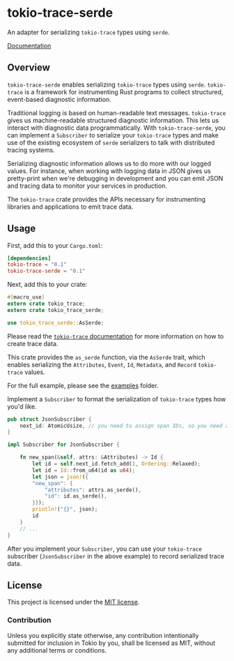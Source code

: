 # tokio-trace-serde

An adapter for serializing `tokio-trace` types using `serde`.

[Documentation](https://docs.rs/tokio-trace-serde/0.1.0/tokio_trace_serde/index.html)

## Overview

`tokio-trace-serde` enables serializing `tokio-trace` types using
`serde`. `tokio-trace` is a framework for instrumenting Rust programs
to collect structured, event-based diagnostic information.

Traditional logging is based on human-readable text messages.
`tokio-trace` gives us machine-readable structured diagnostic
information. This lets us interact with diagnostic data
programmatically. With `tokio-trace-serde`, you can implement a
`Subscriber` to serialize your `tokio-trace` types and make use of the
existing ecosystem of `serde` serializers to talk with distributed
tracing systems.

Serializing diagnostic information allows us to do more with our logged
values. For instance, when working with logging data in JSON gives us
pretty-print when we're debugging in development and you can emit JSON
and tracing data to monitor your services in production.

The `tokio-trace` crate provides the APIs necessary for instrumenting
libraries and applications to emit trace data.

## Usage

First, add this to your `Cargo.toml`:

```toml
[dependencies]
tokio-trace = "0.1"
tokio-trace-serde = "0.1"
```

Next, add this to your crate:

```rust
#[macro_use]
extern crate tokio_trace;
extern crate tokio_trace_serde;

use tokio_trace_serde::AsSerde;
```

Please read the [`tokio-trace` documentation](https://docs.rs/tokio-trace/0.1.0/tokio_trace/index.html)
for more information on how to create trace data.

This crate provides the `as_serde` function, via the `AsSerde` trait,
which enables serializing the `Attributes`, `Event`, `Id`, `Metadata`,
and `Record` `tokio-trace` values.

For the full example, please see the [examples](../examples) folder.

Implement a `Subscriber` to format the serialization of `tokio-trace`
types how you'd like.

```rust
pub struct JsonSubscriber {
    next_id: AtomicUsize, // you need to assign span IDs, so you need a counter
}

impl Subscriber for JsonSubscriber {

    fn new_span(&self, attrs: &Attributes) -> Id {
        let id = self.next_id.fetch_add(1, Ordering::Relaxed);
        let id = Id::from_u64(id as u64);
        let json = json!({
        "new_span": {
            "attributes": attrs.as_serde(),
            "id": id.as_serde(),
        }});
        println!("{}", json);
        id
    }
    // ...
}
```

After you implement your `Subscriber`, you can use your `tokio-trace`
subscriber (`JsonSubscriber` in the above example) to record serialized
trace data.

## License

This project is licensed under the [MIT license](LICENSE).

### Contribution

Unless you explicitly state otherwise, any contribution intentionally submitted
for inclusion in Tokio by you, shall be licensed as MIT, without any additional
terms or conditions.

